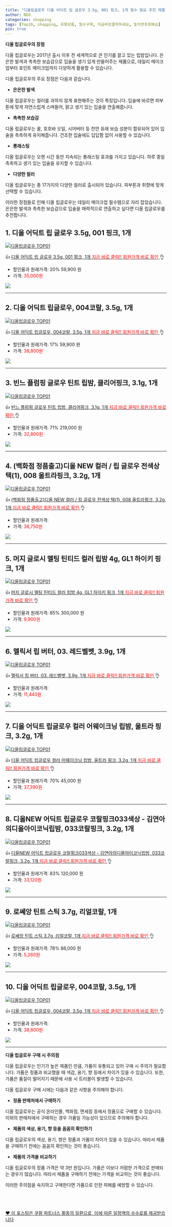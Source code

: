 ```yaml
---
title: "디올립글로우 디올 어딕트 립 글로우 3.5g, 001 핑크, 1개 필수 필요 추천 제품 비교 최저 가격 비교 장점 구매 후기 구매평"
author: NEO.
categories: shopping
tags: [Top10, shopping, 유행상품, 필수구매, 지금바로클릭하세요, 놓치면후회해요]
pin: true
---
```

**디올 립글로우의 장점**

디올 립글로우는 2017년 출시 이후 전 세계적으로 큰 인기를 끌고 있는 립밤입니다. 은은한 발색과 촉촉한 보습감으로 입술을 생기 있게 만들어주는 제품으로, 데일리 메이크업부터 포인트 메이크업까지 다양하게 활용할 수 있습니다.

디올 립글로우의 주요 장점은 다음과 같습니다.

* **은은한 발색**

디올 립글로우는 컬러를 과하지 않게 표현해주는 것이 특징입니다. 입술에 바르면 피부톤에 맞게 자연스럽게 스며들어, 맑고 생기 있는 입술을 연출해줍니다.

* **촉촉한 보습감**

디올 립글로우는 꿀, 호호바 오일, 시어버터 등 천연 유래 보습 성분이 함유되어 있어 입술을 촉촉하게 유지해줍니다. 건조한 입술에도 답답함 없이 사용할 수 있습니다.

* **롱래스팅**

디올 립글로우는 오랜 시간 동안 지속되는 롱래스팅 효과를 가지고 있습니다. 하루 종일 촉촉하고 생기 있는 입술을 유지할 수 있습니다.

* **다양한 컬러**

디올 립글로우는 총 17가지의 다양한 컬러로 출시되어 있습니다. 피부톤과 취향에 맞게 선택할 수 있습니다.

이러한 장점들로 인해 디올 립글로우는 데일리 메이크업 필수템으로 자리 잡았습니다. 은은한 발색과 촉촉한 보습감으로 입술을 매력적으로 연출하고 싶다면 디올 립글로우를 추천합니다.

   

## 1. 디올 어딕트 립 글로우 3.5g, 001 핑크, 1개

[![디올립글로우 TOP01](https://thumbnail6.coupangcdn.com/thumbnails/remote/490x490ex/image/vendor_inventory/f76a/6442083586f03669eb9f4991ec10b34b1dbdb339f43a97c191f8a1cde1aa.jpg)](https://link.coupang.com/re/AFFSDP?lptag=AF3617701&subid=GithubCoopas&pageKey=7759665782&traceid=V0-153&itemId=8939614363&vendorItemId=87112357490)


👍 [디올 어딕트 립 글로우 3.5g, 001 핑크, 1개 <font color=red> 지금 바로 클릭!! 회원가격 바로 확인 </font> ](https://link.coupang.com/re/AFFSDP?lptag=AF3617701&subid=GithubCoopas&pageKey=7759665782&traceid=V0-153&itemId=8939614363&vendorItemId=87112357490) 👌 


- 할인율과 원래가격: 20%  59,900   원
- 가격: <span style='color:red'>35,000원</span>

[![](/discount_price.png)](https://link.coupang.com/re/AFFSDP?lptag=AF3617701&subid=GithubCoopas&pageKey=7759665782&traceid=V0-153&itemId=8939614363&vendorItemId=87112357490)

---


   

## 2. 디올 어딕트 립글로우, 004코랄, 3.5g, 1개

[![디올립글로우 TOP01](https://thumbnail7.coupangcdn.com/thumbnails/remote/490x490ex/image/vendor_inventory/9d65/6a0e071bf10167f57687f4d0ab6b2c24d8903e954702b1e6cb093d9519c6.jpg)](https://link.coupang.com/re/AFFSDP?lptag=AF3617701&subid=GithubCoopas&pageKey=7759665782&traceid=V0-153&itemId=16432995823&vendorItemId=87112357495)


👍 [디올 어딕트 립글로우, 004코랄, 3.5g, 1개 <font color=red> 지금 바로 클릭!! 회원가격 바로 확인 </font> ](https://link.coupang.com/re/AFFSDP?lptag=AF3617701&subid=GithubCoopas&pageKey=7759665782&traceid=V0-153&itemId=16432995823&vendorItemId=87112357495) 👌 


- 할인율과 원래가격: 17%  59,900   원
- 가격: <span style='color:red'>38,800원</span>

[![](/discount_price.png)](https://link.coupang.com/re/AFFSDP?lptag=AF3617701&subid=GithubCoopas&pageKey=7759665782&traceid=V0-153&itemId=16432995823&vendorItemId=87112357495)

---


   

## 3. 빈느 플럼핑 글로우 틴트 립밤, 클리어핑크, 3.1g, 1개

[![디올립글로우 TOP01](https://thumbnail8.coupangcdn.com/thumbnails/remote/490x490ex/image/vendor_inventory/9f81/e1f6cdaee9b3f8d542191fd915ee6763309d9b07184f982060347dd4950a.jpg)](https://link.coupang.com/re/AFFSDP?lptag=AF3617701&subid=GithubCoopas&pageKey=7317776713&traceid=V0-153&itemId=18762031258&vendorItemId=87464478946)


👍 [빈느 플럼핑 글로우 틴트 립밤, 클리어핑크, 3.1g, 1개 <font color=red> 지금 바로 클릭!! 회원가격 바로 확인 </font> ](https://link.coupang.com/re/AFFSDP?lptag=AF3617701&subid=GithubCoopas&pageKey=7317776713&traceid=V0-153&itemId=18762031258&vendorItemId=87464478946) 👌 


- 할인율과 원래가격: 71%  219,000   원
- 가격: <span style='color:red'>32,800원</span>

[![](/discount_price.png)](https://link.coupang.com/re/AFFSDP?lptag=AF3617701&subid=GithubCoopas&pageKey=7317776713&traceid=V0-153&itemId=18762031258&vendorItemId=87464478946)

---


   

## 4. (백화점 정품출고)디올 NEW 컬러 / 립 글로우 전색상 택(1), 008 울트라핑크, 3.2g, 1개

[![디올립글로우 TOP01](https://thumbnail8.coupangcdn.com/thumbnails/remote/490x490ex/image/vendor_inventory/bae6/766d8b22c32b1e754c21ca7e49bc6fbcb9950cf6acb2b19b68976306c58a.jpg)](https://link.coupang.com/re/AFFSDP?lptag=AF3617701&subid=GithubCoopas&pageKey=7757958343&traceid=V0-153&itemId=20102654678&vendorItemId=87112357533)


👍 [(백화점 정품출고)디올 NEW 컬러 / 립 글로우 전색상 택(1), 008 울트라핑크, 3.2g, 1개 <font color=red> 지금 바로 클릭!! 회원가격 바로 확인 </font> ](https://link.coupang.com/re/AFFSDP?lptag=AF3617701&subid=GithubCoopas&pageKey=7757958343&traceid=V0-153&itemId=20102654678&vendorItemId=87112357533) 👌 


- 할인율과 원래가격: 
- 가격: <span style='color:red'>38,750원</span>

[![](/discount_price.png)](https://link.coupang.com/re/AFFSDP?lptag=AF3617701&subid=GithubCoopas&pageKey=7757958343&traceid=V0-153&itemId=20102654678&vendorItemId=87112357533)

---


   

## 5. 머지 글로시 멜팅 틴티드 컬러 립밤 4g, GL1 하이키 핑크, 1개

[![디올립글로우 TOP01](https://thumbnail7.coupangcdn.com/thumbnails/remote/490x490ex/image/retail/images/8932924402574952-644246e2-b7b2-495e-bd01-5bb50f8e2974.jpg)](https://link.coupang.com/re/AFFSDP?lptag=AF3617701&subid=GithubCoopas&pageKey=7186596611&traceid=V0-153&itemId=18135712467&vendorItemId=85286306073)


👍 [머지 글로시 멜팅 틴티드 컬러 립밤 4g, GL1 하이키 핑크, 1개 <font color=red> 지금 바로 클릭!! 회원가격 바로 확인 </font> ](https://link.coupang.com/re/AFFSDP?lptag=AF3617701&subid=GithubCoopas&pageKey=7186596611&traceid=V0-153&itemId=18135712467&vendorItemId=85286306073) 👌 


- 할인율과 원래가격: 85%  300,000   원
- 가격: <span style='color:red'>9,900원</span>

[![](/discount_price.png)](https://link.coupang.com/re/AFFSDP?lptag=AF3617701&subid=GithubCoopas&pageKey=7186596611&traceid=V0-153&itemId=18135712467&vendorItemId=85286306073)

---


   

## 6. 멜릭서 립 버터, 03. 레드벨벳, 3.9g, 1개

[![디올립글로우 TOP01](https://thumbnail8.coupangcdn.com/thumbnails/remote/490x490ex/image/retail/images/101779921673901-02165be0-a2bc-40d8-9e61-abd2d8c6d2a6.jpg)](https://link.coupang.com/re/AFFSDP?lptag=AF3617701&subid=GithubCoopas&pageKey=7417492189&traceid=V0-153&itemId=3916890331&vendorItemId=74179960690)


👍 [멜릭서 립 버터, 03. 레드벨벳, 3.9g, 1개 <font color=red> 지금 바로 클릭!! 회원가격 바로 확인 </font> ](https://link.coupang.com/re/AFFSDP?lptag=AF3617701&subid=GithubCoopas&pageKey=7417492189&traceid=V0-153&itemId=3916890331&vendorItemId=74179960690) 👌 


- 할인율과 원래가격: 
- 가격: <span style='color:red'>11,440원</span>

[![](/discount_price.png)](https://link.coupang.com/re/AFFSDP?lptag=AF3617701&subid=GithubCoopas&pageKey=7417492189&traceid=V0-153&itemId=3916890331&vendorItemId=74179960690)

---


   

## 7. 디올 어딕트 립글로우 컬러 어웨이크닝 립밤, 울트라 핑크, 3.2g, 1개

[![디올립글로우 TOP01](https://thumbnail9.coupangcdn.com/thumbnails/remote/490x490ex/image/vendor_inventory/5b72/3262b82f775bbbcc62b07903e19e6a68cc0791c368362a875e18a4acb19a.jpg)](https://link.coupang.com/re/AFFSDP?lptag=AF3617701&subid=GithubCoopas&pageKey=7600086315&traceid=V0-153&itemId=20102654676&vendorItemId=87439038810)


👍 [디올 어딕트 립글로우 컬러 어웨이크닝 립밤, 울트라 핑크, 3.2g, 1개 <font color=red> 지금 바로 클릭!! 회원가격 바로 확인 </font> ](https://link.coupang.com/re/AFFSDP?lptag=AF3617701&subid=GithubCoopas&pageKey=7600086315&traceid=V0-153&itemId=20102654676&vendorItemId=87439038810) 👌 


- 할인율과 원래가격: 70%  45,000   원
- 가격: <span style='color:red'>37,390원</span>

[![](/discount_price.png)](https://link.coupang.com/re/AFFSDP?lptag=AF3617701&subid=GithubCoopas&pageKey=7600086315&traceid=V0-153&itemId=20102654676&vendorItemId=87439038810)

---


   

## 8. 디올NEW 어딕트 립글로우 코랄핑크033색상 - 김연아의디올아이코닉립밤, 033코랄핑크, 3.2g, 1개

[![디올립글로우 TOP01](https://thumbnail10.coupangcdn.com/thumbnails/remote/490x490ex/image/vendor_inventory/1dd1/ebe317772d4baf1992c41c6ce15a54d607243728c4ede09b5574919abcb0.jpg)](https://link.coupang.com/re/AFFSDP?lptag=AF3617701&subid=GithubCoopas&pageKey=7600086315&traceid=V0-153&itemId=20102654684&vendorItemId=87112357628)


👍 [디올NEW 어딕트 립글로우 코랄핑크033색상 - 김연아의디올아이코닉립밤, 033코랄핑크, 3.2g, 1개 <font color=red> 지금 바로 클릭!! 회원가격 바로 확인 </font> ](https://link.coupang.com/re/AFFSDP?lptag=AF3617701&subid=GithubCoopas&pageKey=7600086315&traceid=V0-153&itemId=20102654684&vendorItemId=87112357628) 👌 


- 할인율과 원래가격: 83%  120,000   원
- 가격: <span style='color:red'>33,120원</span>

[![](/discount_price.png)](https://link.coupang.com/re/AFFSDP?lptag=AF3617701&subid=GithubCoopas&pageKey=7600086315&traceid=V0-153&itemId=20102654684&vendorItemId=87112357628)

---


   

## 9. 로쎄앙 틴트 스틱 3.7g, 리얼코랄, 1개

[![디올립글로우 TOP01](https://thumbnail9.coupangcdn.com/thumbnails/remote/490x490ex/image/product/image/vendoritem/2019/06/12/3133672713/d24760e2-a7f5-4f74-8ea5-b31e62f9944e.jpg)](https://link.coupang.com/re/AFFSDP?lptag=AF3617701&subid=GithubCoopas&pageKey=9060467&traceid=V0-153&itemId=79064794&vendorItemId=3133672713)


👍 [로쎄앙 틴트 스틱 3.7g, 리얼코랄, 1개 <font color=red> 지금 바로 클릭!! 회원가격 바로 확인 </font> ](https://link.coupang.com/re/AFFSDP?lptag=AF3617701&subid=GithubCoopas&pageKey=9060467&traceid=V0-153&itemId=79064794&vendorItemId=3133672713) 👌 


- 할인율과 원래가격: 78%  86,000   원
- 가격: <span style='color:red'>5,260원</span>

[![](/discount_price.png)](https://link.coupang.com/re/AFFSDP?lptag=AF3617701&subid=GithubCoopas&pageKey=9060467&traceid=V0-153&itemId=79064794&vendorItemId=3133672713)

---


   

## 10. 디올 어딕트 립글로우, 004코랄, 3.5g, 1개

[![디올립글로우 TOP01](https://thumbnail7.coupangcdn.com/thumbnails/remote/490x490ex/image/vendor_inventory/9d65/6a0e071bf10167f57687f4d0ab6b2c24d8903e954702b1e6cb093d9519c6.jpg)](https://link.coupang.com/re/AFFSDP?lptag=AF3617701&subid=GithubCoopas&pageKey=7759665782&traceid=V0-153&itemId=16432995823&vendorItemId=87112357495)


👍 [디올 어딕트 립글로우, 004코랄, 3.5g, 1개 <font color=red> 지금 바로 클릭!! 회원가격 바로 확인 </font> ](https://link.coupang.com/re/AFFSDP?lptag=AF3617701&subid=GithubCoopas&pageKey=7759665782&traceid=V0-153&itemId=16432995823&vendorItemId=87112357495) 👌 


- 할인율과 원래가격: 
- 가격: <span style='color:red'>38,800원</span>

[![](/discount_price.png)](https://link.coupang.com/re/AFFSDP?lptag=AF3617701&subid=GithubCoopas&pageKey=7759665782&traceid=V0-153&itemId=16432995823&vendorItemId=87112357495)

---
**디올 립글로우 구매 시 주의점**

디올 립글로우는 인기가 높은 제품인 만큼, 가품이 유통되고 있어 구매 시 주의가 필요합니다. 가품은 정품과 비교했을 때 색감, 용기, 향 등에서 차이가 있을 수 있습니다. 또한, 가품은 품질이 떨어지기 때문에 사용 시 트러블이 발생할 수 있습니다.

디올 립글로우 구매 시에는 다음과 같은 사항을 주의해야 합니다.

* **정품 판매처에서 구매하기**

디올 립글로우는 공식 온라인몰, 백화점, 면세점 등에서 정품으로 구매할 수 있습니다. 이외의 판매처에서 구매하는 경우 가품일 가능성이 있으므로 주의해야 합니다.

* **제품의 색상, 용기, 향 등을 꼼꼼히 확인하기**

디올 립글로우의 색상, 용기, 향은 정품과 가품이 차이가 있을 수 있습니다. 따라서 제품을 구매하기 전에는 꼼꼼히 확인하는 것이 좋습니다.

* **제품의 가격을 비교하기**

디올 립글로우의 정품 가격은 약 3만 원입니다. 가품은 이보다 저렴한 가격으로 판매되는 경우가 많습니다. 따라서 제품을 구매하기 전에는 가격을 비교하는 것이 좋습니다.

이러한 주의점을 숙지하고 구매한다면 가품으로 인한 피해를 예방할 수 있습니다.<br><br><br><br><br> [ ❤  이 포스팅은 쿠팡 파트너스 활동의 일환으로, 이에 따른 일정액의 수수료를 제공받습니다](https://link.coupang.com/a/bcEFyh)